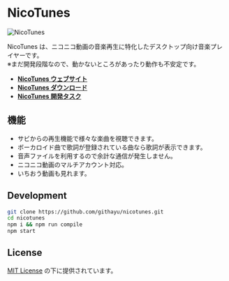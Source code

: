 # NicoTunes

![NicoTunes](https://nanoway.net/img/nicotunes/screenshot.png)

NicoTunes は、ニコニコ動画の音楽再生に特化したデスクトップ向け音楽プレイヤーです。  
※まだ開発段階なので、動かないところがあったり動作も不安定です。

- **[NicoTunes ウェブサイト](https://nanoway.net/nicotunes)**
- **[NicoTunes ダウンロード](https://github.com/githayu/nicotunes/releases/latest)**
- **[NicoTunes 開発タスク](https://trello.com/b/rtxLfzyF/nicotunes)**

## 機能
- サビからの再生機能で様々な楽曲を視聴できます。
- ボーカロイド曲で歌詞が登録されている曲なら歌詞が表示できます。
- 音声ファイルを利用するので余計な通信が発生しません。
- ニコニコ動画のマルチアカウント対応。
- いちおう動画も見れます。

## Development
~~~sh
git clone https://github.com/githayu/nicotunes.git
cd nicotunes
npm i && npm run compile
npm start
~~~

## License
[MIT License](LICENSE) の下に提供されています。
